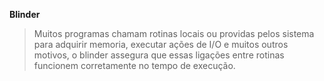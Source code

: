 **Blinder**
> Muitos programas chamam rotinas locais ou providas pelos sistema para adquirir memoria, executar ações de I/O e muitos outros motivos, o blinder assegura que essas ligações entre rotinas funcionem corretamente no tempo de execução.

